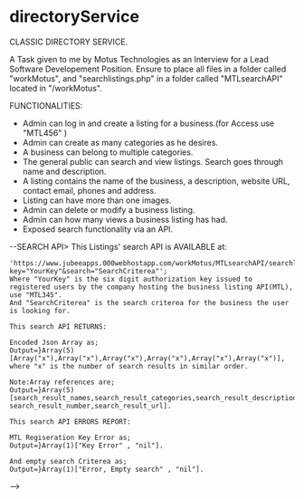 # directoryService

CLASSIC DIRECTORY SERVICE.

A Task given to me by Motus Technologies as an Interview for a Lead Software Developement Position.
Ensure to place all files in a folder called "workMotus",
and "searchlistings.php" in a folder called "MTLsearchAPI" located in "/workMotus".

FUNCTIONALITIES:
* Admin can log in and create a listing for a business.(for Access use "MTL456" )
* Admin can create as many categories as he desires.
* A business can belong to multiple categories.
* The general public can search and view listings. Search goes through name and description.
* A listing contains the name of the business, a description, website URL, contact email, phones and address.
* Listing can have more than one images. 
* Admin can delete or modify a business listing.
* Admin can how many views a business listing has had. 
* Exposed search functionality via an API.

--SEARCH API>
    This Listings' search API is AVAILABLE at:

    'https://www.jubeeapps.000webhostapp.com/workMotus/MTLsearchAPI/searchlistings.php?key="YourKey"&search="SearchCriterea"';
    Where "YourKey" is the six digit authorization key issued to registered users by the company hosting the business listing API(MTL), 
    use "MTL345".
    And "SearchCriterea" is the search criterea for the business the user is looking for.

    This search API RETURNS:

    Encoded Json Array as;
    Output=}Array(5)[Array("x"),Array("x"),Array("x"),Array("x"),Array("x"),Array("x")],
    where "x" is the number of search results in similar order.

    Note:Array references are;
    Output=}Array(5)[search_result_names,search_result_categories,search_result_description,search_result_address,
    search_result_number,search_result_url].

    This search API ERRORS REPORT:

    MTL Regiseration Key Error as;
    Output=}Array(1)["Key Error" , "nil"].

    And empty search Criterea as;
    Output=}Array(1)["Error, Empty search" , "nil"].
-->
